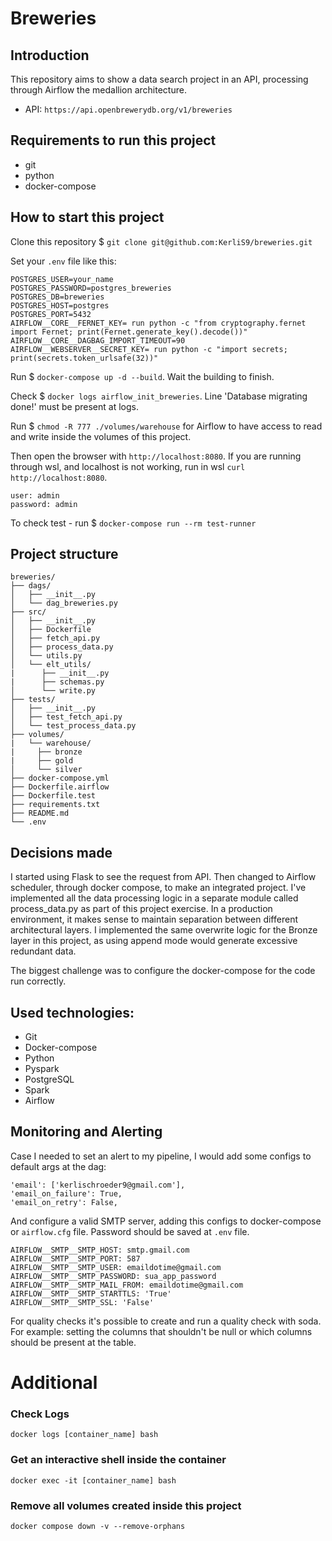 # Breweries

## Introduction

This repository aims to show a data search project in an API, processing through Airflow the medallion architecture.

* API: `https://api.openbrewerydb.org/v1/breweries`

## Requirements to run this project
- git
- python
- docker-compose

## How to start this project

Clone this repository $ `git clone git@github.com:KerliS9/breweries.git`

Set your `.env` file like this:
```
POSTGRES_USER=your_name
POSTGRES_PASSWORD=postgres_breweries
POSTGRES_DB=breweries
POSTGRES_HOST=postgres
POSTGRES_PORT=5432
AIRFLOW__CORE__FERNET_KEY= run python -c "from cryptography.fernet import Fernet; print(Fernet.generate_key().decode())"
AIRFLOW__CORE__DAGBAG_IMPORT_TIMEOUT=90
AIRFLOW__WEBSERVER__SECRET_KEY= run python -c "import secrets; print(secrets.token_urlsafe(32))"
```
Run $ `docker-compose up -d --build`. Wait the building to finish.

Check $ `docker logs airflow_init_breweries`. Line 'Database migrating done!' must be present at logs.

Run $ `chmod -R 777 ./volumes/warehouse` for Airflow to have access to read and write inside the volumes of this project.

Then open the browser with `http://localhost:8080`. 
If you are running through wsl, and localhost is not working, run in wsl `curl http://localhost:8080`.

```
user: admin
password: admin
```
To check test - run $ `docker-compose run --rm test-runner`

## Project structure
```
breweries/
├── dags/
│   ├── __init__.py
│   └── dag_breweries.py
├── src/
│   ├── __init__.py
│   ├── Dockerfile
│   ├── fetch_api.py
│   ├── process_data.py
│   └── utils.py
│   └── elt_utils/
|      ├── __init__.py
|      ├── schemas.py
│      └── write.py
├── tests/
│   ├── __init__.py
│   ├── test_fetch_api.py
│   └── test_process_data.py
├── volumes/
|   └── warehouse/
|     ├── bronze
|     ├── gold
│     └── silver
├── docker-compose.yml
├── Dockerfile.airflow
├── Dockerfile.test
├── requirements.txt
├── README.md
└── .env
```
## Decisions made

I started using Flask to see the request from API. Then changed to Airflow scheduler, through docker compose, to make an integrated project.
I've implemented all the data processing logic in a separate module called process_data.py as part of this project exercise. In a production environment, it makes sense to maintain separation between different architectural layers. I implemented the same overwrite logic for the Bronze layer in this project, as using append mode would generate excessive redundant data.

The biggest challenge was to configure the docker-compose for the code run correctly.

## Used technologies:

- Git
- Docker-compose
- Python
- Pyspark
- PostgreSQL
- Spark
- Airflow

## Monitoring and Alerting
Case I needed to set an alert to my pipeline, I would add some configs to default args at the dag:
```
'email': ['kerlischroeder9@gmail.com'],
'email_on_failure': True,
'email_on_retry': False,
```
And configure a valid SMTP server, adding this configs to docker-compose or `airflow.cfg` file. Password should be saved at `.env` file.
```
AIRFLOW__SMTP__SMTP_HOST: smtp.gmail.com
AIRFLOW__SMTP__SMTP_PORT: 587
AIRFLOW__SMTP__SMTP_USER: emaildotime@gmail.com
AIRFLOW__SMTP__SMTP_PASSWORD: sua_app_password
AIRFLOW__SMTP__SMTP_MAIL_FROM: emaildotime@gmail.com
AIRFLOW__SMTP__SMTP_STARTTLS: 'True'
AIRFLOW__SMTP__SMTP_SSL: 'False'
```

For quality checks it's possible to create and run a quality check with soda. For example: setting the columns that shouldn't be null or which columns should be present at the table.

# Additional

### Check Logs
`docker logs [container_name] bash`

### Get an interactive shell inside the container
`docker exec -it [container_name] bash`

### Remove all volumes created inside this project
```docker compose down -v --remove-orphans```
